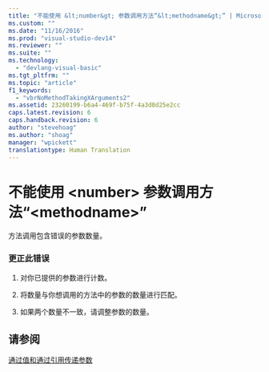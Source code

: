 ```yaml
---
title: "不能使用 &lt;number&gt; 参数调用方法“&lt;methodname&gt;” | Microsoft Docs"
ms.custom: ""
ms.date: "11/16/2016"
ms.prod: "visual-studio-dev14"
ms.reviewer: ""
ms.suite: ""
ms.technology: 
  - "devlang-visual-basic"
ms.tgt_pltfrm: ""
ms.topic: "article"
f1_keywords: 
  - "vbrNoMethodTakingXArguments2"
ms.assetid: 23260199-b6a4-469f-b75f-4a3d8d25e2cc
caps.latest.revision: 6
caps.handback.revision: 6
author: "stevehoag"
ms.author: "shoag"
manager: "wpickett"
translationtype: Human Translation
---
```

# 不能使用 &lt;number&gt; 参数调用方法“&lt;methodname&gt;”
方法调用包含错误的参数数量。  
  
### 更正此错误  
  
1.  对你已提供的参数进行计数。  
  
2.  将数量与你想调用的方法中的参数的数量进行匹配。  
  
3.  如果两个数量不一致，请调整参数的数量。  
  
## 请参阅  
 [通过值和通过引用传递参数](../../visual-basic/programming-guide/language-features/procedures/passing-arguments-by-value-and-by-reference.md)